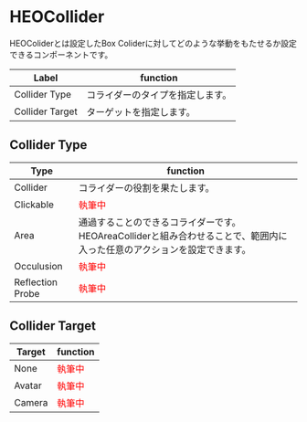 # HEOCollider
HEOColiderとは設定したBox Coliderに対してどのような挙動をもたせるか設定できるコンポーネントです。

| Label | function |
| ---- | ---- |
| Collider Type | コライダーのタイプを指定します。 |
| Collider Target | ターゲットを指定します。 |

## Collider Type
| Type | function |
| ---- | ---- |
| Collider | コライダーの役割を果たします。 | 
| Clickable | <span style="color: red;">執筆中</span> |
| Area | 通過することのできるコライダーです。HEOAreaColliderと組み合わせることで、範囲内に入った任意のアクションを設定できます。 | 
| Occulusion | <span style="color: red;">執筆中</span> |
| Reflection Probe | <span style="color: red;">執筆中</span> |

## Collider Target
| Target | function |
| ---- | ---- | 
| None |  <span style="color: red;">執筆中</span> |
| Avatar | <span style="color: red;">執筆中</span> |
| Camera | <span style="color: red;">執筆中</span> | 
